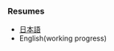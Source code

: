 ###  Resumes
- [日本語](https://github.com/takaki-ishibashi/public/blob/master/resume.jn.md)
- English(working progress)
